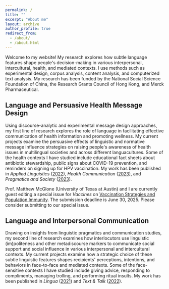```yaml
---
permalink: /
title: ""
excerpt: "About me"
layout: archive
author_profile: true
redirect_from: 
  - /about/
  - /about.html
---
```

Welcome to my website! My research explores how subtle language features shape people's decision-making in various interpersonal, intercultural, health, and mediated contexts. I use methods such as experimental design, corpus analysis, content analysis, and computerized text analysis. My research has been funded by the National Social Science Foundation of China, the Research Grants Council of Hong Kong, and Merck Pharmaceutical.

Language and Persuasive Health Message Design
-----

Using discourse-analytic and experimental message design approaches, my first line of research explores the role of language in facilitating effective communication of health information and promoting wellness. My current projects examine the persuasive effects of linguistic and normative message influence strategies on raising people's awareness of health issues in multilingual societies and across different languacultures. Some of the health contexts I have studied include educational fact sheets about antibiotic stewardship, public signs about COVID-19 prevention, and reminders on signing up for HPV vaccination. My work has been published in _Applied Linguistics_ ([2022](https://jamesmianjia.github.io/files/Jia_2022_AL.pdf)), _Health Communication_ ([2023](https://jamesmianjia.github.io/files/Zhang_Jia_McGlone_HC.pdf)), and _Pragmatics and Society_ ([2023](https://jamesmianjia.github.io/files/Jia_Zhao_2023_PS.pdf)).

Prof. Matthew McGlone (University of Texas at Austin) and I are currently guest editing a special issue for _Vaccines_ on [Vaccination Strategies and Population Immunity](https://www.mdpi.com/journal/vaccines/special_issues/2P54F25P94). The submission deadline is June 30, 2025. Please consider submitting to our special issue. 

Language and Interpersonal Communication
-----

Drawing on insights from linguistic pragmatics and communication studies, my second line of research examines how interlocutors use linguistic (im)politeness and other metadiscourse markers to communicate social support and social influence in various interpersonal and intercultural contexts. My current projects examine how a strategic choice of these subtle linguistic features shapes recipients' perceptions, intentions, and behaviors in face-to-face and mediated contexts. Some of the face-sensitive contexts I have studied include giving advice, responding to compliments, managing trolling, and performing ritual insults. My work has been published in _Lingua_ ([2021](https://jamesmianjia.github.io/files/Jia_Yang_2021_Lingua.pdf)) and _Text & Talk_ ([2022](https://jamesmianjia.github.io/files/Jia_Yao_2022_TT.pdf)).

